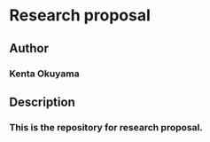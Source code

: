 # Research proposal

## Author
### Kenta Okuyama

## Description
### This is the repository for research proposal.
